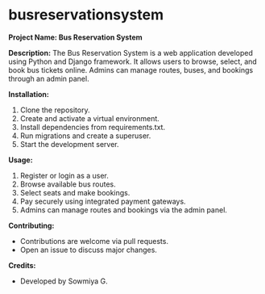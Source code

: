 # busreservationsystem

**Project Name: Bus Reservation System**

**Description:**
The Bus Reservation System is a web application developed using Python and Django framework. It allows users to browse, select, and book bus tickets online. Admins can manage routes, buses, and bookings through an admin panel.

**Installation:**
1. Clone the repository.
2. Create and activate a virtual environment.
3. Install dependencies from requirements.txt.
4. Run migrations and create a superuser.
5. Start the development server.

**Usage:**
1. Register or login as a user.
2. Browse available bus routes.
3. Select seats and make bookings.
4. Pay securely using integrated payment gateways.
5. Admins can manage routes and bookings via the admin panel.

**Contributing:**
- Contributions are welcome via pull requests.
- Open an issue to discuss major changes.

**Credits:**
- Developed by Sowmiya G.
